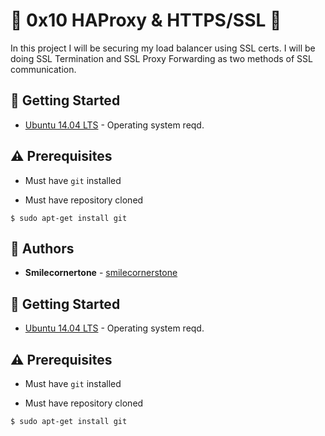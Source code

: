 # :shell: 0x10 HAProxy & HTTPS/SSL :shell:

In this project I will be securing my load balancer using SSL certs. I will be doing SSL Termination and SSL Proxy Forwarding as two methods of SSL communication.

## :running: Getting Started

* [Ubuntu 14.04 LTS](http://releases.ubuntu.com/14.04/) - Operating system reqd.

## :warning: Prerequisites

* Must have `git` installed

* Must have repository cloned


```
$ sudo apt-get install git
```

## :blue_book: Authors
* **Smilecornertone** - [smilecornerstone](https://github.com/Smilecornerstone)


## :running: Getting Started

* [Ubuntu 14.04 LTS](http://releases.ubuntu.com/14.04/) - Operating system reqd.

## :warning: Prerequisites

* Must have `git` installed

* Must have repository cloned


```
$ sudo apt-get install git
```
